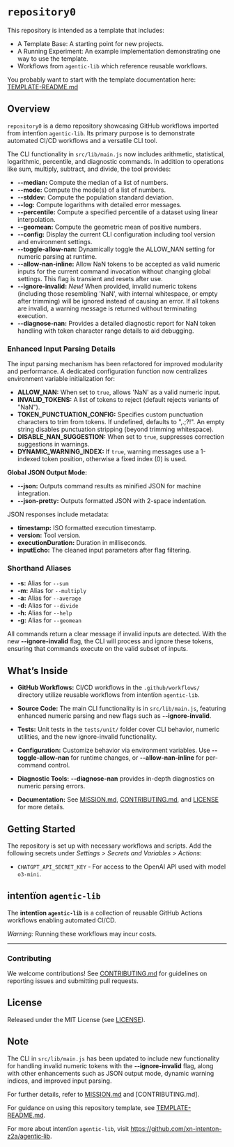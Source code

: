 # `repository0`

This repository is intended as a template that includes:
* A Template Base: A starting point for new projects.
* A Running Experiment: An example implementation demonstrating one way to use the template.
* Workflows from `agentic‑lib` which reference reusable workflows.

You probably want to start with the template documentation here: [TEMPLATE-README.md](https://github.com/xn-intenton-z2a/agentic-lib/blob/main/TEMPLATE-README.md)

## Overview

`repository0` is a demo repository showcasing GitHub workflows imported from intentïon `agentic‑lib`. Its primary purpose is to demonstrate automated CI/CD workflows and a versatile CLI tool.

The CLI functionality in `src/lib/main.js` now includes arithmetic, statistical, logarithmic, percentile, and diagnostic commands. In addition to operations like sum, multiply, subtract, and divide, the tool provides:

- **--median:** Compute the median of a list of numbers.
- **--mode:** Compute the mode(s) of a list of numbers.
- **--stddev:** Compute the population standard deviation.
- **--log:** Compute logarithms with detailed error messages.
- **--percentile:** Compute a specified percentile of a dataset using linear interpolation.
- **--geomean:** Compute the geometric mean of positive numbers.
- **--config:** Display the current CLI configuration including tool version and environment settings.
- **--toggle-allow-nan:** Dynamically toggle the ALLOW_NAN setting for numeric parsing at runtime.
- **--allow-nan-inline:** Allow NaN tokens to be accepted as valid numeric inputs for the current command invocation without changing global settings. This flag is transient and resets after use.
- **--ignore-invalid:** *New!* When provided, invalid numeric tokens (including those resembling 'NaN', with internal whitespace, or empty after trimming) will be ignored instead of causing an error. If all tokens are invalid, a warning message is returned without terminating execution.
- **--diagnose-nan:** Provides a detailed diagnostic report for NaN token handling with token character range details to aid debugging.

### Enhanced Input Parsing Details
The input parsing mechanism has been refactored for improved modularity and performance. A dedicated configuration function now centralizes environment variable initialization for:
- **ALLOW_NAN:** When set to `true`, allows 'NaN' as a valid numeric input.
- **INVALID_TOKENS:** A list of tokens to reject (default rejects variants of "NaN").
- **TOKEN_PUNCTUATION_CONFIG:** Specifies custom punctuation characters to trim from tokens. If undefined, defaults to ",.;?!". An empty string disables punctuation stripping (beyond trimming whitespace).
- **DISABLE_NAN_SUGGESTION:** When set to `true`, suppresses correction suggestions in warnings.
- **DYNAMIC_WARNING_INDEX:** If `true`, warning messages use a 1-indexed token position, otherwise a fixed index (0) is used.

**Global JSON Output Mode:**
- **--json:** Outputs command results as minified JSON for machine integration.
- **--json-pretty:** Outputs formatted JSON with 2-space indentation.

JSON responses include metadata:
- **timestamp:** ISO formatted execution timestamp.
- **version:** Tool version.
- **executionDuration:** Duration in milliseconds.
- **inputEcho:** The cleaned input parameters after flag filtering.

### Shorthand Aliases
- **-s:** Alias for `--sum`
- **-m:** Alias for `--multiply`
- **-a:** Alias for `--average`
- **-d:** Alias for `--divide`
- **-h:** Alias for `--help`
- **-g:** Alias for `--geomean`

All commands return a clear message if invalid inputs are detected. With the new **--ignore-invalid** flag, the CLI will process and ignore these tokens, ensuring that commands execute on the valid subset of inputs.

## What’s Inside

- **GitHub Workflows:**
  CI/CD workflows in the `.github/workflows/` directory utilize reusable workflows from intentïon `agentic‑lib`.

- **Source Code:**
  The main CLI functionality is in `src/lib/main.js`, featuring enhanced numeric parsing and new flags such as **--ignore-invalid**.

- **Tests:**
  Unit tests in the `tests/unit/` folder cover CLI behavior, numeric utilities, and the new ignore-invalid functionality.

- **Configuration:**
  Customize behavior via environment variables. Use **--toggle-allow-nan** for runtime changes, or **--allow-nan-inline** for per-command control.

- **Diagnostic Tools:**
  **--diagnose-nan** provides in-depth diagnostics on numeric parsing errors.

- **Documentation:**
  See [MISSION.md](./MISSION.md), [CONTRIBUTING.md](./CONTRIBUTING.md), and [LICENSE](./LICENSE) for more details.

## Getting Started

The repository is set up with necessary workflows and scripts. Add the following secrets under *Settings > Secrets and Variables > Actions*:
- `CHATGPT_API_SECRET_KEY` - For access to the OpenAI API used with model `o3-mini`.

## intentïon `agentic‑lib`

The **intentïon `agentic‑lib`** is a collection of reusable GitHub Actions workflows enabling automated CI/CD.

*Warning:* Running these workflows may incur costs.

---

### Contributing

We welcome contributions! See [CONTRIBUTING.md](./CONTRIBUTING.md) for guidelines on reporting issues and submitting pull requests.

## License

Released under the MIT License (see [LICENSE](./LICENSE)).

## Note

The CLI in `src/lib/main.js` has been updated to include new functionality for handling invalid numeric tokens with the **--ignore-invalid** flag, along with other enhancements such as JSON output mode, dynamic warning indices, and improved input parsing.

For further details, refer to [MISSION.md](./MISSION.md) and [CONTRIBUTING.md].

For guidance on using this repository template, see [TEMPLATE-README.md](https://github.com/xn-intenton-z2a/agentic-lib/blob/main/TEMPLATE-README.md).

For more about intentïon `agentic‑lib`, visit https://github.com/xn-intenton-z2a/agentic‑lib.
